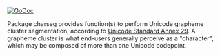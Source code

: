 [![GoDoc](https://godoc.org/github.com/dpinela/charseg?status.svg)](https://godoc.org/github.com/dpinela/charseg)

Package charseg provides function(s) to perform Unicode grapheme cluster segmentation, according to [Unicode Standard Annex 29][uax29]. A grapheme cluster is what end-users generally perceive as a "character", which may be composed of more than one Unicode codepoint.

[uax29]: https://unicode.org/reports/tr29/